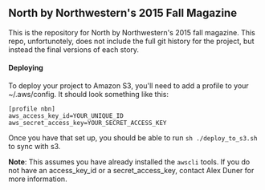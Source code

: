 ## North by Northwestern's 2015 Fall Magazine

This is the repository for North by Northwestern's 2015 fall magazine. This repo, unfortunotely, does not include the full git history for the project, but instead the final versions of each story. 

#### Deploying
To deploy your project to Amazon S3, you'll need to add a profile to your ~/.aws/config. It should look something like this:

```
[profile nbn]
aws_access_key_id=YOUR_UNIQUE_ID
aws_secret_access_key=YOUR_SECRET_ACCESS_KEY
```

Once you have that set up, you should be able to run `sh ./deploy_to_s3.sh` to sync with s3.

**Note**: This assumes you have already installed the `awscli` tools. If you do not have an access_key_id or a secret_access_key, contact Alex Duner for more information.

